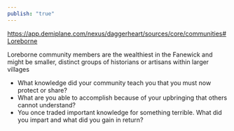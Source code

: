 ```yaml
---
publish: "true"
---
```

https://app.demiplane.com/nexus/daggerheart/sources/core/communities#Loreborne

 Loreborne community members are the wealthiest in the Fanewick and might be smaller, distinct groups of historians or artisans within larger villages
 
* What knowledge did your community teach you that you must now protect or share?
* What are you able to accomplish because of your upbringing that others cannot understand?
* You once traded important knowledge for something terrible. What did you impart and what did you gain in return?
